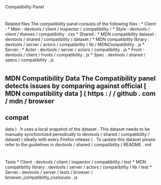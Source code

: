 #
Compatibility
Panel
#
#
Related
files
The
compatibility
panel
consists
of
the
following
files
:
*
Client
:
*
Main
:
devtools
/
client
/
inspector
/
compatibility
/
*
Style
:
devtools
/
client
/
themes
/
compatibility
.
css
*
Shared
:
*
MDN
compatibility
dataset
:
devtools
/
shared
/
compatibility
/
dataset
/
*
MDN
compatibility
library
:
devtools
/
server
/
actors
/
compatibility
/
lib
/
MDNCompatibility
.
js
*
Server
:
*
Actor
:
devtools
/
server
/
actors
/
compatibility
.
js
*
Front
:
devtools
/
client
/
fronts
/
compatibility
.
js
*
Spec
:
devtools
/
shared
/
specs
/
compatibility
.
js
#
#
MDN
Compatibility
Data
The
Compatibility
panel
detects
issues
by
comparing
against
official
[
MDN
compatibility
data
]
(
https
:
/
/
github
.
com
/
mdn
/
browser
-
compat
-
data
)
.
It
uses
a
local
snapshot
of
the
dataset
.
This
dataset
needs
to
be
manually
synchronized
periodically
to
devtools
/
shared
/
compatibility
/
dataset
(
ideally
with
every
Firefox
release
)
.
To
update
this
dataset
please
refer
to
the
guidelines
in
devtools
/
shared
/
compatibility
/
README
.
md
#
#
Tests
*
Client
:
devtools
/
client
/
inspector
/
compatibility
/
test
*
MDN
compatibility
library
:
devtools
/
server
/
actors
/
compatibility
/
lib
/
test
*
Server
:
devtools
/
server
/
tests
/
browser
/
browser_compatibility_cssIssues
.
js
